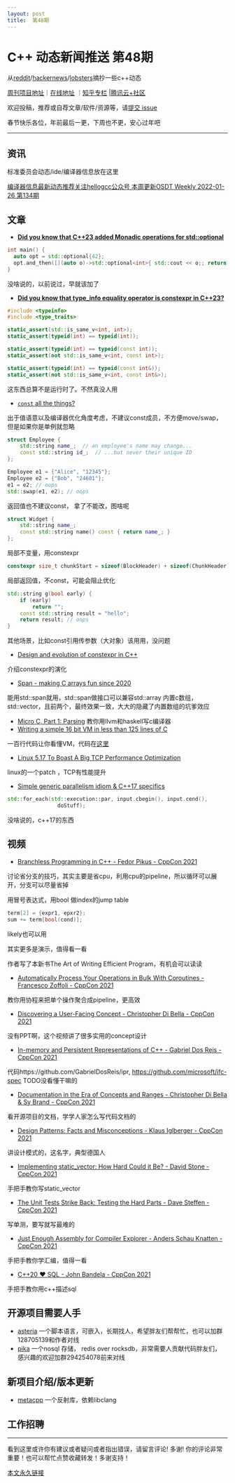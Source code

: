 ```yaml
---
layout: post
title:  第48期
---
```


# C++ 动态新闻推送 第48期

从[reddit](https://www.reddit.com/r/cpp/)/[hackernews](https://news.ycombinator.com/)/[lobsters](https://lobste.rs/)摘抄一些c++动态

[周刊项目地址](https://github.com/wanghenshui/cppweeklynews)｜[在线地址](https://wanghenshui.github.io/cppweeklynews/) ｜[知乎专栏](https://www.zhihu.com/column/jieyaren) |[腾讯云+社区](https://cloud.tencent.com/developer/column/92884)

欢迎投稿，推荐或自荐文章/软件/资源等，请[提交 issue](https://github.com/wanghenshui/cppweeklynews/issues)

春节快乐各位，年前最后一更，下周也不更，安心过年吧

---

## 资讯

标准委员会动态/ide/编译器信息放在这里

[编译器信息最新动态推荐关注hellogcc公众号 本周更新OSDT Weekly 2022-01-26 第134期](https://github.com/hellogcc/osdt-weekly/blob/master/weekly-2022/2022-01-26.md)

## 文章

- [**Did you know that C++23 added Monadic operations for std::optional**](https://github.com/QuantlabFinancial/cpp_tip_of_the_week/blob/master/261.md)

```c++
int main() {
  auto opt = std::optional{42};
  opt.and_then([](auto o)->std::optional<int>{ std::cout << o;; return std::nullopt; });// prints 42
}
```

没啥说的，以前说过，早就该加了

- [**Did you know that type_info equality operator is constexpr in C++23?**](https://github.com/QuantlabFinancial/cpp_tip_of_the_week/blob/master/262.md)

```c++
#include <typeinfo>
#include <type_traits>

static_assert(std::is_same_v<int, int>);
static_assert(typeid(int) == typeid(int));

static_assert(typeid(int) == typeid(const int));
static_assert(not std::is_same_v<int, const int>);

static_assert(typeid(int) == typeid(const int&));
static_assert(not std::is_same_v<int, const int&>);
```

这东西总算不是运行时了。不然真没人用

- [`const` all the things?](https://quuxplusone.github.io/blog/2022/01/23/dont-const-all-the-things/)

出于值语意以及编译器优化角度考虑，不建议const成员，不方便move/swap，但是如果你是单例就忽略

```c++
struct Employee {
    std::string name_;  // an employee's name may change...
    const std::string id_;  // ...but never their unique ID
};

Employee e1 = {"Alice", "12345"};
Employee e2 = {"Bob", "24601"};
e1 = e2; // oops
std::swap(e1, e2); // oops
```



返回值也不建议const， 拿了不能改，图啥呢

```c++
struct Widget {
    std::string name_;
    const std::string name() const { return name_; }
};
```



局部不变量，用constexpr

```c++
constexpr size_t chunkStart = sizeof(BlockHeader) + sizeof(ChunkHeader);
```

局部返回值，不const，可能会阻止优化

```c++
std::string g(bool early) {
    if (early)
        return "";
    const std::string result = "hello";
    return result; // oops
}
```

其他场景，比如const引用传参数（大对象）该用用，没问题

- [Design and evolution of constexpr in C++](https://pvs-studio.com/en/blog/posts/cpp/0909/)

介绍constexpr的演化

- [Span - making C arrays fun since 2020](https://joshpeterson.github.io/span-making-c-arrays-fun-since-2020)

能用std::span就用，std::span做接口可以兼容std::array 内置c数组，std::vector，且前两个，最终效果一致，大大的隐藏了内置数组的坑爹效应

- [Micro C, Part 1: Parsing](https://blog.josephmorag.com/posts/mcc1/) 教你用llvm和haskell写c编译器
- [Writing a simple 16 bit VM in less than 125 lines of C](https://www.andreinc.net/2021/12/01/writing-a-simple-vm-in-less-than-125-lines-of-c)

一百行代码让你看懂VM，代码在[这里](https://github.com/nomemory/lc3-vm/blob/main/vm.c)

- [Linux 5.17 To Boast A Big TCP Performance Optimization](https://git.kernel.org/pub/scm/linux/kernel/git/netdev/net-next.git/commit/?id=6fcc06205c15bf1bb90896efdf5967028c154aba)

linux的一个patch ，TCP有性能提升

- [Simple generic parallelism idiom & C++17 specifics](https://berthub.eu/articles/posts/simple-parallelism-idiom/)

```c++
std::for_each(std::execution::par, input.cbegin(), input.cend(),
                doStuff);
```

没啥说的，c++17的东西

## 视频

- [Branchless Programming in C++ - Fedor Pikus - CppCon 2021](https://www.youtube.com/watch?v=g-WPhYREFjk)

讨论省分支的技巧，其实主要是省cpu，利用cpu的pipeline，所以循环可以展开，分支可以尽量省掉

用冒号表达式，用bool 做index的jump table

```c++
term[2] = {expr1, epxr2};
sum += term[bool(cond)];
```

likely也可以用

其实更多是演示，值得看一看

作者写了本新书The Art of Writing Efficient Program，有机会可以读读

- [Automatically Process Your Operations in Bulk With Coroutines - Francesco Zoffoli - CppCon 2021](https://www.youtube.com/watch?v=3R_Z5RO1AH4)

教你用协程来把单个操作聚合成pipeline，更高效

- [Discovering a User-Facing Concept - Christopher Di Bella - CppCon 2021](https://www.youtube.com/watch?v=T4cODK8UnXc)

没有PPT啊，这个视频讲了很多实用的concept设计

- [In-memory and Persistent Representations of C++ - Gabriel Dos Reis - CppCon 2021](https://www.youtube.com/watch?v=39wlNRk-nAg)

代码https://github.com/GabrielDosReis/ipr, https://github.com/microsoft/ifc-spec TODO没看懂干嘛的

- [Documentation in the Era of Concepts and Ranges - Christopher Di Bella & Sy Brand - CppCon 2021](https://www.youtube.com/watch?v=nm45t2fnUms)

看开源项目的文档，学学人家怎么写代码文档的

- [Design Patterns: Facts and Misconceptions - Klaus Iglberger - CppCon 2021](https://www.youtube.com/watch?v=KGX6zhOWGAc)

讲设计模式的，这名字，典型德国人

- [Implementing static_vector: How Hard Could it Be? - David Stone - CppCon 2021](https://www.youtube.com/watch?v=I8QJLGI0GOE)

手把手教你写static_vector

- [The Unit Tests Strike Back: Testing the Hard Parts - Dave Steffen - CppCon 2021](https://www.youtube.com/watch?v=t5qCxp7PJ0Q)

写单测，要写就写最难的

- [Just Enough Assembly for Compiler Explorer - Anders Schau Knatten - CppCon 2021](https://www.youtube.com/watch?v=QLolzolunJ4&list=PLHTh1InhhwT6vjwMy3RG5Tnahw0G9qIx6&index=30)

手把手教你学汇编，值得一看

- [C++20 ❤ SQL - John Bandela - CppCon 2021](https://www.youtube.com/watch?v=-P9FyevnL6U&list=PLHTh1InhhwT6vjwMy3RG5Tnahw0G9qIx6&index=73)

手把手教你用c++描述sql

## 开源项目需要人手

- [asteria](https://github.com/lhmouse/asteria) 一个脚本语言，可嵌入，长期找人，希望胖友们帮帮忙，也可以加群128705139和作者对线
- [pika](https://github.com/OpenAtomFoundation/pika) 一个nosql 存储， redis over rocksdb，非常需要人贡献代码胖友们， 感兴趣的欢迎加群294254078前来对线

## 新项目介绍/版本更新

- [metacpp](https://github.com/RamblingMadMan/metacpp) 一个反射库，依赖libclang

## 工作招聘

---

看到这里或许你有建议或者疑问或者指出错误，请留言评论! 多谢!  你的评论非常重要！也可以帮忙点赞收藏转发！多谢支持！

[本文永久链接](https://wanghenshui.github.io/cppweeklynews/posts/048.html)
